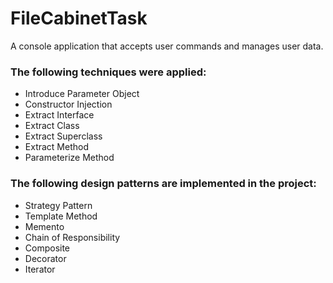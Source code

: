 # FileCabinetTask

A console application that accepts user commands and manages user data.

### The following techniques were applied:
- Introduce Parameter Object
- Constructor Injection
- Extract Interface
- Extract Class
- Extract Superclass
- Extract Method
- Parameterize Method

### The following design patterns are implemented in the project:
- Strategy Pattern
- Template Method
- Memento
- Chain of Responsibility
- Composite
- Decorator
- Iterator
